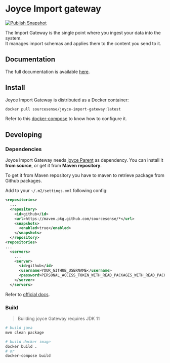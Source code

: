 # Joyce Import gateway

[![Publish Snapshot](https://github.com/sourcesense/joyce-import-gateway/actions/workflows/master.yaml/badge.svg)](https://github.com/sourcesense/joyce-import-gateway/actions/workflows/master.yaml)


The Import Gateway is the single point where you ingest your data into the system.   
It manages import schemas and applies them to the content you send to it.

## Documentation

The full documentation is available [here](https://sourcesense.github.io/joyce/docs/import-gateway).

## Install

Joyce Import Gateway is distributed as a Docker container:

```bash
docker pull sourcesense/joyce-import-gateway:latest
```

Refer to this [docker-compose](https://github.com/sourcesense/joyce-compose/blob/master/docker-compose.yaml) to know how to configure it.

## Developing

### Dependencies

Joyce Import Gateway needs [joyce Parent](https://github.com/sourcesense/joyce-parent) as dependency.
You can install it **from source**, or get it from **Maven repository**.

To get it from Maven repository you have to maven to retrieve package from Github packages.

Add to your `~/.m2/settings.xml` following config:

```xml
<repositories>
  ...
  <repository>
    <id>github</id>
    <url>https://maven.pkg.github.com/sourcesense/*</url>
    <snapshots>
      <enabled>true</enabled>
    </snapshots>
  </repository>
<repositories>
...
  <servers>
    ...
    <server>
      <id>github</id>
      <username>YOUR_GITHUB_USERNAME</username>
      <password>PERSONAL_ACCESS_TOKEN_WITH_READ_PACKAGES_WITH_READ_PACKAGES_PERMISSION</password>
    </server>
  </servers>
```

Refer to [official docs](https://docs.github.com/en/packages/working-with-a-github-packages-registry/working-with-the-apache-maven-registry).

### Build

> Building joyce Gateway requires JDK 11

```bash
# build java 
mvn clean package

# build docker image
docker build .
# or
docker-compose build
```
